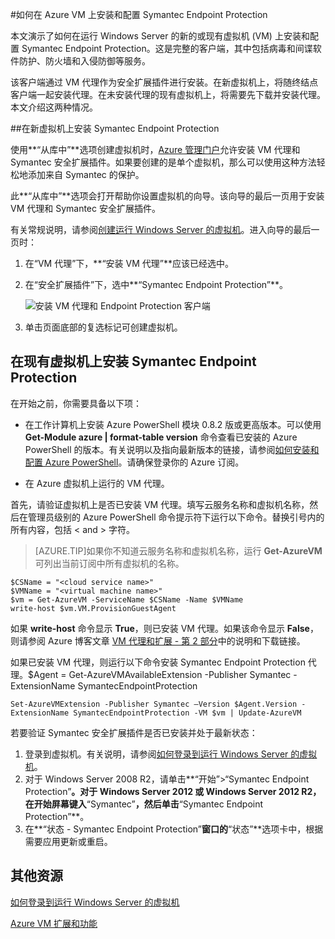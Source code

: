 <properties pageTitle="如何在 Azure VM 上安装和配置 Symantec Endpoint Protection" description="介绍在 Azure 中的 VM 上安装和配置 Symantec Endpoint Protection"  services="virtual machines"  documentationCenter="" authors="kathydav" manager="timlt" />
<tags  
	ms.service="virtual-machines"
	ms.date="07/14/2015"
	wacn.date="08/29/2015"/>

#如何在 Azure VM 上安装和配置 Symantec Endpoint Protection

本文演示了如何在运行 Windows Server 的新的或现有虚拟机 (VM) 上安装和配置 Symantec Endpoint Protection。这是完整的客户端，其中包括病毒和间谍软件防护、防火墙和入侵防御等服务。

该客户端通过 VM 代理作为安全扩展插件进行安装。在新虚拟机上，将随终结点客户端一起安装代理。在未安装代理的现有虚拟机上，将需要先下载并安装代理。本文介绍这两种情况。

<!--
If you have an existing subscription from Symantec for an on-premises solution, you can use it to protect your Azure virtual machines. If you're not a customer yet, you can sign up for a trial subscription. For more information about this solution, see [Symantec Endpoint Protection on Microsoft's Azure platform](http://go.microsoft.com/fwlink/p/?LinkId=403942). This page also provides links to licensing information and alternative instructions for installing the client if you're already a Symantec customer.
-->
##在新虚拟机上安装 Symantec Endpoint Protection

使用**“从库中”**选项创建虚拟机时，[Azure 管理门户][Portal]允许安装 VM 代理和 Symantec 安全扩展插件。如果要创建的是单个虚拟机，那么可以使用这种方法轻松地添加来自 Symantec 的保护。

此**“从库中”**选项会打开帮助你设置虚拟机的向导。该向导的最后一页用于安装 VM 代理和 Symantec 安全扩展插件。

有关常规说明，请参阅[创建运行 Windows Server 的虚拟机][Create]。进入向导的最后一页时：

1.	在“VM 代理”下，**“安装 VM 代理”**应该已经选中。

2.	在“安全扩展插件”下，选中**“Symantec Endpoint Protection”**。


	![安装 VM 代理和 Endpoint Protection 客户端](./media/virtual-machines-install-symantec/InstallVMAgentandSymantec.png)

3.	单击页面底部的复选标记可创建虚拟机。

## 在现有虚拟机上安装 Symantec Endpoint Protection

在开始之前，你需要具备以下项：

- 在工作计算机上安装 Azure PowerShell 模块 0.8.2 版或更高版本。可以使用 **Get-Module azure | format-table version** 命令查看已安装的 Azure PowerShell 的版本。有关说明以及指向最新版本的链接，请参阅[如何安装和配置 Azure PowerShell][PS]。请确保登录你的 Azure 订阅。

- 在 Azure 虚拟机上运行的 VM 代理。

首先，请验证虚拟机上是否已安装 VM 代理。填写云服务名称和虚拟机名称，然后在管理员级别的 Azure PowerShell 命令提示符下运行以下命令。替换引号内的所有内容，包括 < and > 字符。

> [AZURE.TIP]如果你不知道云服务名称和虚拟机名称，运行 **Get-AzureVM** 可列出当前订阅中所有虚拟机的名称。

	$CSName = "<cloud service name>"
	$VMName = "<virtual machine name>"
	$vm = Get-AzureVM -ServiceName $CSName -Name $VMName
	write-host $vm.VM.ProvisionGuestAgent

如果 **write-host** 命令显示 **True**，则已安装 VM 代理。如果该命令显示 **False**，则请参阅 Azure 博客文章 [VM 代理和扩展 - 第 2 部分][Agent]中的说明和下载链接。

如果已安装 VM 代理，则运行以下命令安装 Symantec Endpoint Protection 代理。$Agent = Get-AzureVMAvailableExtension -Publisher Symantec -ExtensionName SymantecEndpointProtection

	Set-AzureVMExtension -Publisher Symantec –Version $Agent.Version -ExtensionName SymantecEndpointProtection -VM $vm | Update-AzureVM

若要验证 Symantec 安全扩展插件是否已安装并处于最新状态：

1.	登录到虚拟机。有关说明，请参阅[如何登录到运行 Windows Server 的虚拟机][Logon]。
2.	对于 Windows Server 2008 R2，请单击**“开始”>“Symantec Endpoint Protection”**。对于 Windows Server 2012 或 Windows Server 2012 R2，在开始屏幕键入**“Symantec”**，然后单击**“Symantec Endpoint Protection”**。
3.	在**“状态 - Symantec Endpoint Protection”**窗口的**“状态”**选项卡中，根据需要应用更新或重启。

## 其他资源
[如何登录到运行 Windows Server 的虚拟机][Logon]

[Azure VM 扩展和功能][Ext]


<!--Link references-->
[Symantec]: http://go.microsoft.com/fwlink/p/?LinkId=403942

[Portal]: http://manage.windowsazure.cn

[Create]: /documentation/articles/virtual-machines-windows-tutorial
[PS]: /documentation/articles/powershell-install-configure
[Agent]: http://go.microsoft.com/fwlink/p/?LinkId=403947

[Logon]: /documentation/articles/virtual-machines-log-on-windows-server
[Ext]: https://msdn.microsoft.com/zh-cn/library/dn606311.aspx

<!---HONumber=67-->
